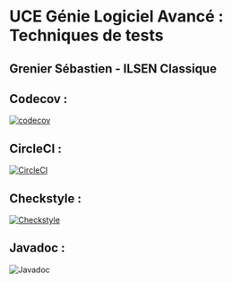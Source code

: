 # UCE Génie Logiciel Avancé : Techniques de tests


## Grenier Sébastien - ILSEN Classique

## Codecov : 
[![codecov](https://codecov.io/gh/Sebastien-Grenier/ceri-m1-techniques-de-test/graph/badge.svg?token=5MNNQOR4OM)](https://codecov.io/gh/Sebastien-Grenier/ceri-m1-techniques-de-test)

## CircleCI : 
[![CircleCI](https://dl.circleci.com/status-badge/img/gh/Sebastien-Grenier/ceri-m1-techniques-de-test/tree/master.svg?style=svg)](https://dl.circleci.com/status-badge/redirect/gh/Sebastien-Grenier/ceri-m1-techniques-de-test/tree/master)

## Checkstyle : 
[![Checkstyle](target/site/badges/checkstyle-result.svg)](https://raw.githubusercontent.com/Sebastien-Grenier/ceri-m1-techniques-de-test/master/checkstyle-result.svg)

## Javadoc :
![Javadoc](https://img.shields.io/badge/Javadoc-Generated-brightgreen?logo=java)